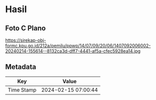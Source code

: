 # Hasil

## Foto C Plano

https://sirekap-obj-formc.kpu.go.id/212a/pemilu/ppwp/14/07/09/20/06/1407092006002-20240214-155614--8132ca3d-dff7-4441-af5a-cfec5928ea14.jpg


## Metadata

| Key        | Value               |
| ---------- | ------------------- |
| Time Stamp | 2024-02-15 07:00:44 |



